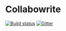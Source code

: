 # Collabowrite
[![Build status](https://ci.appveyor.com/api/projects/status/gt8ln0x3iyrj8v7f?svg=true)](https://ci.appveyor.com/project/wshirey/collabowrite)
[![Gitter](https://badges.gitter.im/Join%20Chat.svg)](https://gitter.im/wshirey/Collabowrite?utm_source=badge&utm_medium=badge&utm_campaign=pr-badge)
